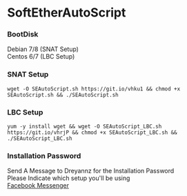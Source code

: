 # SoftEtherAutoScript

### BootDisk
Debian 7/8 (SNAT Setup)<br/>
Centos 6/7 (LBC Setup)

### SNAT Setup
```
wget -O SEAutoScript.sh https://git.io/vhku1 && chmod +x SEAutoScript.sh && ./SEAutoScript.sh
```
### LBC Setup
```
yum -y install wget && wget -O SEAutoScript_LBC.sh https://git.io/vhrjP && chmod +x SEAutoScript_LBC.sh && ./SEAutoScript_LBC.sh
```
### Installation Password
Send A Message to Dreyannz for the Installation Password<br/>
Please Indicate which setup you'll be using<br/>
<a href="https://m.me/Dreyannz">Facebook Messenger</a>
